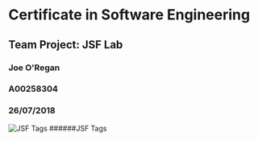 # Certificate in Software Engineering
## Team Project: JSF Lab
### Joe O'Regan
### A00258304
### 26/07/2018

![JSF Tags](https://raw.githubusercontent.com/joeaoregan/JSFTagLab/master/Screenshots/JSF1.jpg "JSF Tags")
######JSF Tags